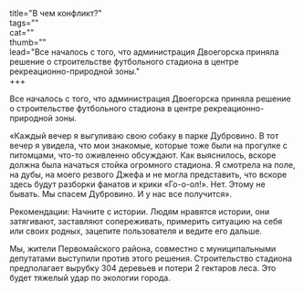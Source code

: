 title="В чем конфликт?"  
tags=""  
cat=""  
thumb=""  
lead="Все началось с того, что администрация Двоегорска приняла решение о строительстве футбольного стадиона в центре рекреационно-природной зоны."  
+++  
 
Все началось с того, что администрация Двоегорска приняла решение о строительстве футбольного стадиона в центре рекреационно-природной зоны.

«Каждый вечер я выгуливаю свою собаку в парке Дубровино. В тот вечер я увидела, что мои знакомые, которые тоже были на прогулке с питомцами, что-то оживленно обсуждают. Как выяснилось, вскоре должна была начаться стойка огромного стадиона. Я смотрела на поле, на дубы, на моего резвого Джефа и не могла представить, что вскоре здесь будут разборки фанатов и крики «Го-о-ол!». Нет. Этому не бывать. Мы спасем Дубровино. И у нас все получится».

Рекомендации: Начните с истории. Людям нравятся истории, они затягивают, заставляют сопереживать, примерить ситуацию на себя или своих родных, зацепите пользователя и ведите его дальше.

Мы, жители Первомайского района, совместно с муниципальными депутатами выступили против этого решения. Строительство стадиона предполагает вырубку 304 деревьев и потери 2 гектаров леса. Это будет тяжелый удар по экологии города.


